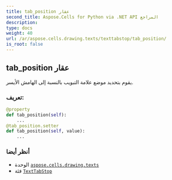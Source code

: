 ```yaml
---
title: tab_position عقار
second_title: Aspose.Cells for Python via .NET API المراجع
description:
type: docs
weight: 40
url: /ar/aspose.cells.drawing.texts/texttabstop/tab_position/
is_root: false
---
```

##  tab_position عقار

يقوم بتحديد موضع علامة التبويب بالنسبة إلى الهامش الأيسر.
###  تعريف:
```python
@property
def tab_position(self):
    ...
@tab_position.setter
def tab_position(self, value):
    ...
```

###  أنظر أيضا
* الوحدة [`aspose.cells.drawing.texts`](../../)
* فئة [`TextTabStop`](/cells/python-net/ar/aspose.cells.drawing.texts/texttabstop)
